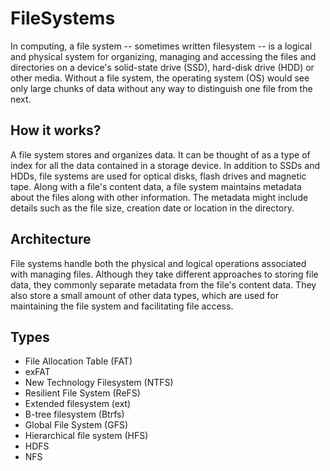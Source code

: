 # FileSystems

In computing, a file system -- sometimes written filesystem -- is a logical and physical system for organizing, managing and accessing the files and directories on a device's solid-state drive (SSD), hard-disk drive (HDD) or other media. Without a file system, the operating system (OS) would see only large chunks of data without any way to distinguish one file from the next. 

## How it works?

A file system stores and organizes data. It can be thought of as a type of index for all the data contained in a storage device. In addition to SSDs and HDDs, file systems are used for optical disks, flash drives and magnetic tape. Along with a file's content data, a file system maintains metadata about the files along with other information. The metadata might include details such as the file size, creation date or location in the directory.

## Architecture

File systems handle both the physical and logical operations associated with managing files. Although they take different approaches to storing file data, they commonly separate metadata from the file's content data. They also store a small amount of other data types, which are used for maintaining the file system and facilitating file access.

## Types

- File Allocation Table (FAT)
- exFAT
- New Technology Filesystem (NTFS)
- Resilient File System (ReFS)
- Extended filesystem (ext)
- B-tree filesystem (Btrfs)
- Global File System (GFS)
- Hierarchical file system (HFS)
- HDFS
- NFS
